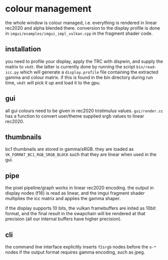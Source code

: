 # colour management

the whole window is colour managed, i.e. everything
is rendered in linear rec2020 and alpha blended there.
conversion to the display profile is done in
``imgui/examples/imgui_impl_vulkan.cpp`` in the fragment
shader code.

## installation
you need to profile your display, apply the TRC with dispwin,
and supply the matrix to ``vkdt``. the latter is currently
done by running the script ``bin/read-icc.py`` which will
generate a ``display.profile`` file containing the extracted
gamma and colour matrix. if this is found in the bin directory
during run time, ``vkdt`` will pick it up and load it to the gpu.

## gui
all gui colours need to be given in rec2020 tristimulus values.
``gui/render.cc`` has a function to convert user/theme supplied
srgb values to linear rec2020.

## thumbnails
bc1 thumbnails are stored in gamma/sRGB. they are loaded as
``VK_FORMAT_BC1_RGB_SRGB_BLOCK`` such that they are linear
when used in the gui.

## pipe
the pixel pipeline/graph works in linear rec2020 encoding.
the output in display nodes (f16) is read as linear, and the
imgui fragment shader multiplies the icc matrix and applies
the gamma shaper.

if the display supports 10 bits, the vulkan framebuffers are
inited as 10bit format, and the final result in the swapchain
will be rendered at that precision (all our internal buffers
have higher precision).

## cli
the command line interface explicitly inserts ``f2srgb`` nodes before
the ``o-*`` nodes if the output format requires gamma encoding,
such as jpeg.

